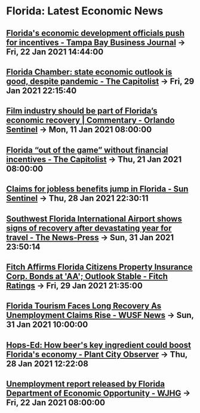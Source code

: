 # Florida: Latest Economic News 
## [Florida's economic development officials push for incentives - Tampa Bay Business Journal](https://www.bizjournals.com/tampabay/news/2021/01/22/economic-development-officials-push-for-incentives.html) -> Fri, 22 Jan 2021 14:44:00 
## [Florida Chamber: state economic outlook is good, despite pandemic - The Capitolist](https://thecapitolist.com/florida-chamber-state-economic-outlook-is-good-despite-pandemic/) -> Fri, 29 Jan 2021 22:15:40 
## [Film industry should be part of Florida’s economic recovery | Commentary - Orlando Sentinel](https://www.orlandosentinel.com/opinion/guest-commentary/os-op-film-industry-part-of-economic-recovery-20210111-nvxkkz2amvg7xgr63ceq2wgvoq-story.html) -> Mon, 11 Jan 2021 08:00:00 
## [Florida “out of the game” without financial incentives - The Capitolist](https://thecapitolist.com/florida-out-of-the-game-without-financial-incentives/) -> Thu, 21 Jan 2021 08:00:00 
## [Claims for jobless benefits jump in Florida - Sun Sentinel](https://www.sun-sentinel.com/business/fl-bz-florida-unemployment-claims-20210128-gbofwrlhrvdtbhqqpevqbofo3y-story.html) -> Thu, 28 Jan 2021 22:30:11 
## [Southwest Florida International Airport shows signs of recovery after devastating year for travel - The News-Press](https://www.news-press.com/story/money/companies/2021/01/31/covid-florida-travel-rsw-airport-showing-signs-strong-recovery/4249443001/) -> Sun, 31 Jan 2021 23:50:14 
## [Fitch Affirms Florida Citizens Property Insurance Corp. Bonds at 'AA'; Outlook Stable - Fitch Ratings](https://www.fitchratings.com/research/us-public-finance/fitch-affirms-florida-citizens-property-insurance-corp-bonds-at-aa-outlook-stable-29-01-2021) -> Fri, 29 Jan 2021 21:35:00 
## [Florida Tourism Faces Long Recovery As Unemployment Claims Rise - WUSF News](https://wusfnews.wusf.usf.edu/economy-business/2021-01-31/florida-tourism-faces-long-recovery-as-unemployment-claims-rise) -> Sun, 31 Jan 2021 10:00:00 
## [Hops-Ed: How beer's key ingredient could boost Florida's economy - Plant City Observer](https://www.plantcityobserver.com/hops-ed-how-beers-key-ingredient-could-boost-floridas-economy/) -> Thu, 28 Jan 2021 12:22:08 
## [Unemployment report released by Florida Department of Economic Opportunity - WJHG](https://www.wjhg.com/2021/01/23/unemployment-report-released-by-florida-department-of-economic-opportunity/) -> Fri, 22 Jan 2021 08:00:00 

